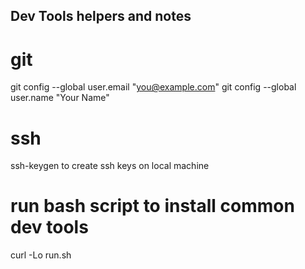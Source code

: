## Dev Tools helpers and notes

# git
 git config --global user.email "you@example.com"
 git config --global user.name "Your Name"

# ssh
ssh-keygen to create ssh keys on local machine

# run bash script to install common dev tools

curl -Lo run.sh <url>
